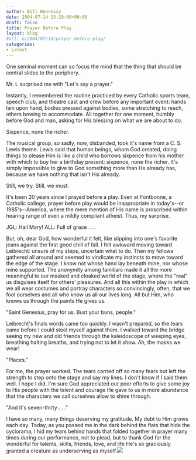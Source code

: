 ```yaml
---
author: Bill Hennessy
date: 2004-07-14 13:29:00+00:00
draft: false
title: Prayer Before Play
layout: blog
#url: e/2004/07/14/prayer-before-play/
categories:
- Latest
---
```


One seminal moment can so focus the mind that the thing that should be central slides to the periphery.





Mr. L surprised me with "Let's say a prayer."





Instantly, I remembered the routine practiced by every Catholic sports team, speech club, and theatre cast and crew before any important event: hands lain upon hand, bodies pressed against bodies, some stretching to reach, others bowing to accommodate. All together for one moment, humbly before God and man, asking for His blessing on what we are about to do.





Sixpence, none the richer.





The musical group, so sadly, now, disbanded, took it's name from a C. S. Lewis theme. Lewis said that human beings, whom God created, doing things to please Him is like a child who borrows sixpence from his mother with which to buy her a birthday present: sixpence, none the richer. It's simply impossible to give to God something more than He already has, because we have nothing that isn't His already.





Still, we try. Still, we must.





It's been 20 years since I prayed before a play. Even at Fontbonne, a Catholic college, prayer before play would be inappropriate in today's--or 1985's--America, where the mere mention of His name is proscribed within hearing range of even a mildly compliant atheist. Thus, my surprise.




JGL: Hail Mary! ALL: Full of grace . . . 





But, oh, dear God, how wonderful it felt, like slipping into one's favorite jeans against the first good chill of fall. I felt awkward moving toward Leibrecht: unsure of my steps, uncertain what to do. Then my fellows gathered all around and seemed to vindicate my instincts to move toward the edge of the stage. I know not whose hand lay beneath mine, nor whose mine supported. The anonymity among familiars made it all the more meaningful to our masked and cloaked world of the stage, where the "real" us disguises itself for others' pleasures. And all this within the play in which we all wear costumes and portray characters so convincingly, often, that we fool ourselves and all who know us all our lives long. All but Him, who knows us through the paints He gives us.





"Saint Genesius, pray for us. Bust your buns, people."





Leibrecht's finals words came too quickly. I wasn't prepared, so the tears came before I could steel myself against them. I walked toward the bridge seeing my new and old friends through the kaleidoscope of weeping eyes, breathing halting breaths, and trying not to let it show. Ah, the masks we wear!




"Places."





For me, the prayer worked. The tears carried off so many fears but left the strength to step onto the stage and say my lines. I don't know if I said them well. I hope I did. I'm sure God appreciated our poor efforts to give some joy to His people with the talent and courage He gave to us in more abundance that the characters we call ourselves allow to shine through.




"And it's seven-thirty . . ."




I have so many, many things deserving my gratitude. My debt to Him grows each day. Today, as you passed me in the dark behind the flats that hide the cyclorama, I hid my tears behind hands that folded together in prayer many times during our performance, not to plead, but to thank God for the wonderful for talents, skills, friends, love, and life He's so graciously granted a creature as underserving as myself.![](https://blog.billhennessy.com/aggbug.aspx?PostID=686)

